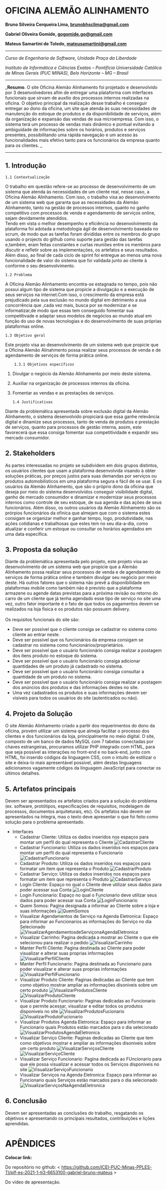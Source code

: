 # OFICINA ALEMÃO ALINHAMENTO 

**Bruno Silveira Cerqueira Lima, brunobhsclima@gmail.com**

**Gabriel Oliveira Gomide, gogomide.go@gmail.com**

**Mateus Samartini de Toledo, mateusamartini@gmail.com**

---

_Curso de Engenharia de Software, Unidade Praça da Liberdade_

_Instituto de Informática e Ciências Exatas – Pontifícia Universidade Católica de Minas Gerais (PUC MINAS), Belo Horizonte – MG – Brasil_

---

_**Resumo**. O site Oficina Alemão Alinhamento foi projetado e desenvolvido por 3 desenvolvedores afim de entregar uma plataforma com interfaces funcionais que sirvam de auxílio dos processos internos realizadas na oficina. O objetivo principal da realização desse trabalho é conseguir entregar ao dono da oficina, um site que atenda às suas necessidades de manutenção do estoque de produtos e da disponibilidade de serviços, além da organização e expansão das vendas de sua microempresa. Com isso, o sistema terá um processo de vendas mais dinâmico e pontual evitando a ambiguidade de informações sobre os horários, produtos e serviços presentes, possibilitando uma rápida navegação e um acesso às funcionalidades mais efetivo tanto para os funcionários da empresa quanto para os clientes.  _

---


## 1. Introdução


    1.1 Contextualização
O trabalho em questão refere-se ao processo de desenvolvimento de um sistema que atenda às necessidades de um cliente real, nesse caso, a Oficina Alemão Alinhamento.
Com isso, o trabalho visa ao desenvolvimento de um sistema web que garanta que as necessidades da Alemão Alinhamento, tanto na gestão de processos internos, quanto no ganho competitivo com processos de venda e agendamento de serviços online, sejam devidamente atendidos.
<br> Tendo em vista o melhor desempenho e eficiência no desenvolvimento da plataforma foi adotada a metodologia ágil de desenvolvimento baseada no scrum, de modo que as tarefas foram divididas entre os membros do grupo usando o projects do github como suporte para gestão das tarefas e,também, eram feitas constantes e curtas reuniões entre os membros para discutir e refletir sobre as implementações, os artefatos e seus resultados. Além disso, ao final de cada ciclo de sprint foi entregue ao menos uma  nova funcionalidade de valor do sistema que foi validada junto ao cliente à conforme o seu desenvolvimento.

    1.2 Problema

   A Oficina Alemão Alinhamento encontra-se estagnada no tempo, pois não possui algum tipo de sistema que propicie a divulgação e a execução de seus serviços na internet.Com isso, o crescimento da empresa está prejudicado pela sua exclusão no mundo digital em detrimento a sua concorrência que ,cada vez mais, busca por se modernizar e se informatizar,de modo que essas tem conseguido fomentar sua competitivade e adaptar seus modelos de negócios ao mundo atual em função do uso de novas tecnologias e do desenvolvimento de suas próprias plataformas online.


    1.3 Objetivo geral

   Este projeto visa ao desenvolvimento de um sistema web que propicie que a Oficina Alemão Alinahmento possa realizar seus processos de venda e de agendamento de serviços de forma prática online.

        1.3.1 Objetivos específicos

1.  Divulgar o negócio da Alemão Alinhamento por meio deste sistema.
2.  Auxiliar na organização de processos internos da oficina.
3.  Fomentar as vendas e as prestações de serviços.

        1.4 Justificativas

Diante da problemática apresentada sobre exclusão digital da Alemão Alinhamento, o sistema desenvolvido propiciará que essa ganhe relevância digital e dinamize seus processos, tanto de venda de produtos e prestação de serviços, quanto para processos de gestão interna, assim, este favorecerá que essa consiga fomentar sua competitividade e expandir seu mercado consumidor.


## 2. Stakeholders

As partes interessadas no projeto se subdividem em dois grupos distintos, os usuários clientes que usam a plataforma desenvolvida visando à obter soluções práticas, por preços justos para suas demandas por serviços ou produtos automobilísticos em uma plataforma segura e fácil de se usar. E os usuários da Alemão Alinhamento, que são o próprio dono da oficina que deseja por meio do sistema desenvolvidos conseguir visibilidade digital, ganho de mercado consumidor e dinamizar e modernizar seus processos internos como controle de seu estoque, de sua agenda e das ações de seus funcionários. Além disso, os outros usuários da Alemão Alinhamento são os prórpios funcionários da ofinica que almejam que com o sistema estes consigam se organizar melhor e ganhar tempo, logo, produtividade, nas ações cotidianas e trabalhosas que estes tem no seu dia-a-dia, como atualizar e conferir um estoque ou consultar os horários agendados em uma data específica.



## 3. Proposta da solução

Diante da problemática apresentada pelo projeto, este projeto visa ao desenvolvimento de um sistema web que propicie que a Alemão Alinhamento possa realizar seus processos de venda e de agendamento de serviços de forma prática online e também divulgar seu negócio por meio deste.
Há outros fatores que o sistema não prevê a disponibilidade em plataformas mobile como também não é previsto que a plataforma armazene ou agende datas previstas para a próxima revisão ou retorno do carro de um cliente que já tenha agendado esse tipo de serviço no site uma vez, outro fator importante é o fato de que todos os pagamentos devem se realizados na loja física e os produtos não possuem delivery.
<br><br> Os requisitos funcionais do site são:
* Deve ser possível que o cliente consiga se cadastrar no sistema como cliente ao entrar neste.
* Deve ser possível que os funcionários da empresa consigam se cadastrar no sistema como funcionários/proprietários.
* Deve ser possível que o usuário funcionário consiga realizar a postagem dos itens produto no estoque do sistema. 	
* Deve ser possível que o usuário funcionário consiga adicionar quantidades de um produto já cadastrado no sistema. 
*  Deve ser possível que o usuário funcionário consiga consultar a quantidade de um produto no sistema. 
* Deve ser possível que o usuário funcionário consiga realizar a postagem dos anúncios dos produtos e das informações destes no site.
* Uma vez cadastrados os produtos e suas informações devem ser visíveis para todos os usuários do site (autenticados ou não).

## 4. Projeto da Solução

O site Alemão Alinhamento criado a partir dos requerimentos do dono da oficina, provém utilizar um sistema que almeja facilitar o processo dos clientes e dos funcionários da loja, principalmente no meio digital.
O site, composto de um banco de dados MySQL com 7 tabelas conectadas por chaves estrangeiras, procuramos utilizar PHP integrado com HTML, para que seja possível as interações no front-end e no back-end, junto com HTML, foi inserido códigos da linguagem CSS, com o intuito de estilizar o site e deixa-lo mais apresentável possível, além destas linguagens adicionamos vagamente códigos da linguagem JavaScript para conectar os últimos detalhes.

## 5. Artefatos principais

Devem ser apresentados os artefatos criados para a solução do problema 
(ex. software, protótipos, especificações de requisitos, modelagem de processos, 
documentos arquiteturais, etc). Os artefatos não devem ser apresentados na íntegra, 
mas o texto deve apresentar o que foi feito como solução para o problema apresentado.

* Interfaces 
    * Cadastrar Cliente: Utiliza os dados inseridos nos espaços para montar um perfil do qual representa o Cliente
      ![CadastrarCliente](Imagens/CadastrarCliente.jpeg)
    * Cadastrar Funcionario: Utiliza os dados inseridos nos espaços para montar um perfil do qual representa o Funcionario
      ![CadastrarFuncionario](Imagens/CadastrarFuncionario.jpeg)
    * Cadastrar Produto: Utiliza os dados inseridos nos espaços para formatar um item que representa o Produto
      ![CadastrarProduto](Imagens/CadastrarProduto.jpeg)
    * Cadastrar Serviço: Utiliza os dados inseridos nos espaços para formatar um item que representa o Produto
      ![CadastrarServiço](Imagens/CadastrarServiço.jpeg)
    * Login Cliente: Espaço no qual o Cliente deve utilizar seus dados para poder acessar sua Conta
      ![LoginCliente](Imagens/LoginCliente.jpeg)
    * Login Funcionario: Espaço no qual o Funcionario deve utilizar seus dados para poder acessar sua Conta
      ![LoginFuncionario](Imagens/LoginFuncionario.jpeg)
    * Quem Somos: Pagina designada a informar ao Cliente sobre a loja e suas informações
      ![QuemSomos](Imagens/QuemSomos.jpeg)
    * Visualizar Agendamentos de Serviço na Agenda Eletronica: Espaço para informar ao Funcionarios as informações do Serviço no dia Selecionado
      ![VisualizarAgendamentosdeServiçonaAgendaEletronica](Imagens/VisualizarAgendamentosdeServiçonaAgendaEletronica.jpeg)
    * Visualizar Carrinho: Pagina dedicada a mostrar ao Cliente o que ele selecionou para realizar o pedido
      ![VisualizarCarrinho](Imagens/VisualizarCarrinho.jpeg)
    * Manter Perfil Cliente: Pagina destinada ao Cliente para poder visualizar e alterar suas proprias informações
      ![VisualizarPerfilCliente](Imagens/VisualizarPerfilCliente.jpeg)
    * Manter Perfil Funcionario: Pagina destinada ao Funcionario para poder visualizar e alterar suas proprias informações
      ![VisualizarPerfilFuncionario](Imagens/VisualizarPerfilFuncionario.jpeg)
    * Visualizar Produto Cliente: Paginas dedicadas ao Cliente que tem como objetivo mostrar ampliar as informações disoniveis sobre um certo produto
      ![VisualizarProdutosCliente](Imagens/VisualizarProdutosCliente.jpeg)
      ![VisualizarProdutoCliente](Imagens/VisualizarProdutoCliente.jpeg)
    * Visualizar Produto Funcionario: Paginas dedicadas ao Funcionario que o permite acessar, visualizar e editar todos os produtos disponiveis no site
      ![VisualizarProdutosFucionario](Imagens/VisualizarProdutosFuncionario.jpeg)
      ![VisualizarProdutoFucionario](Imagens/VisualizarProdutoFuncionario.jpeg)
    * Visualizar Produtos Agenda Eletronica: Espaço para informar ao Funcionario quais Produtos estão marcados para o dia selecionado
      ![VisualizarProdutosAgendaEletronica](Imagens/VisualizarProdutosnaAgendaEletronica.jpeg)
    * Visualizar Serviço Cliente: Paginas dedicadas ao Cliente que tem como objetivos mostrar e ampliar as informações disoniveis sobre um certo produto
      ![VisualizarServiçosCliente](Imagens/VisualizarServiçosCliente.jpeg)
      ![VisualizarServiçoCliente](Imagens/VisualizarServiçoCliente.jpeg)
    * Visualizar Serviço Funcionario: Pagina dedicada ao FUncionario para que ele possa visualizar e acessar todos os Serviços disponiveis no site
      ![VisualizarServiçoFuncionario](Imagens/VisualizarServiçosFuncionario.jpeg)
    * Visualizar Serviços na Agenda Eletronica: Espaço para informar ao Funcionario quais Serviços estão marcados para o dia selecionado
      ![VisualizarServiçosNaAgendaEletronica](Imagens/VisualizarServiçosnaAgendaEletronica.jpeg)

## 6. Conclusão

Devem ser apresentadas as conclusões do trabalho, resgatando os objetivos e 
apresentando os principais resultados, contribuições e lições aprendidas.


# APÊNDICES

**Colocar link:**

Do repositório no github: < https://github.com/ICEI-PUC-Minas-PPLES-TI/plf-es-2021-1-ti3-6653100-gabriel-bruno-mateus >

Do vídeo de apresentação.




